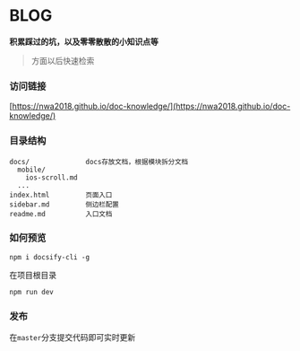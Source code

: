 # BLOG

**积累踩过的坑，以及零零散散的小知识点等**

> 方面以后快速检索

### 访问链接
[https://nwa2018.github.io/doc-knowledge/](https://nwa2018.github.io/doc-knowledge/)

### 目录结构
```
docs/              docs存放文档，根据模块拆分文档
  mobile/
    ios-scroll.md
  ...
index.html         页面入口
sidebar.md         侧边栏配置
readme.md          入口文档
```
### 如何预览
```
npm i docsify-cli -g
```
在项目根目录
```
npm run dev
```
### 发布
在`master`分支提交代码即可实时更新

